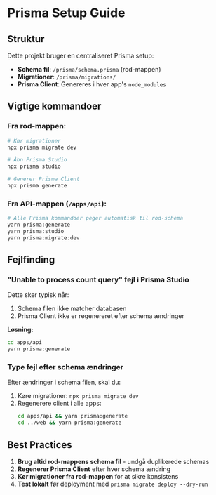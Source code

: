# Prisma Setup Guide

## Struktur

Dette projekt bruger en centraliseret Prisma setup:

- **Schema fil**: `/prisma/schema.prisma` (rod-mappen)
- **Migrationer**: `/prisma/migrations/`
- **Prisma Client**: Genereres i hver app's `node_modules`

## Vigtige kommandoer

### Fra rod-mappen:

```bash
# Kør migrationer
npx prisma migrate dev

# Åbn Prisma Studio
npx prisma studio

# Generer Prisma Client
npx prisma generate
```

### Fra API-mappen (`/apps/api`):

```bash
# Alle Prisma kommandoer peger automatisk til rod-schema
yarn prisma:generate
yarn prisma:studio
yarn prisma:migrate:dev
```

## Fejlfinding

### "Unable to process count query" fejl i Prisma Studio

Dette sker typisk når:

1. Schema filen ikke matcher databasen
2. Prisma Client ikke er regenereret efter schema ændringer

**Løsning:**

```bash
cd apps/api
yarn prisma:generate
```

### Type fejl efter schema ændringer

Efter ændringer i schema filen, skal du:

1. Køre migrationer: `npx prisma migrate dev`
2. Regenerere client i alle apps:
   ```bash
   cd apps/api && yarn prisma:generate
   cd ../web && yarn prisma:generate
   ```

## Best Practices

1. **Brug altid rod-mappens schema fil** - undgå duplikerede schemas
2. **Regenerer Prisma Client** efter hver schema ændring
3. **Kør migrationer fra rod-mappen** for at sikre konsistens
4. **Test lokalt** før deployment med `prisma migrate deploy --dry-run`

